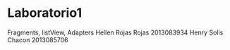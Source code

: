 # Laboratorio1
Fragments, listView, Adapters
Hellen Rojas Rojas 2013083934
Henry Solís Chacon 2013085706
